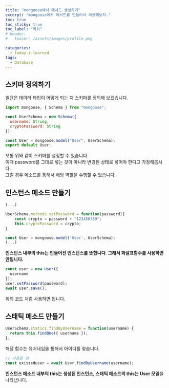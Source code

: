 ```yaml
---
title: "mongoose에서 메서드 생성하기"
excerpt: "mongoose에서 메서드를 만들어서 이용해보자."
toc: true
toc_sticky: true
toc_label: "목차"
# header:
#   teaser: /assets/images/profile.png

categories:
  - today-i-learned
tags:
  - Database
---
```


## 스키마 정의하기

일단은 데이터 타입이 어떻게 되는 지 스키마를 정의해 보겠습니다.

```js
import mongoose, { Schema } from "mongoose";

const UserSchema = new Schema({
  username: String,
  cryptoPassword: String
});

const User = mongoose.model("User", UserSchema);
export default User;
```

보통 위와 같이 스키마를 설정할 수 있습니다.  
이때 password를 그대로 넣는 것이 아니라 변경된 상태로 넣어야 한다고 가정해봅시다.  
그럴 경우 메소드를 통해서 해당 역할을 수행할 수 있습니다.

## 인스턴스 메소드 만들기

```js
(...)

UserSchema.methods.setPassword = function(password){
    const crypto = password + "123456789";
    this.cryptoPassword = crypto;
}

const User = mongoose.model('User', UserSchema);
(...)
```

**인스턴스 내부의 this는 만들어진 인스턴스를 뜻합니다. 그래서 화살표함수를 사용하면 안됩니다.**

```js
const user = new User({
  username
});
user.setPassword(password);
await user.save();
```

위의 코드 처럼 사용하면 됩니다.

## 스태틱 메소드 만들기

```js
UserSchema.statics.findByUsername = function(username) {
  return this.findOne({ username });
};
```

해당 함수는 유저네임을 통해서 아이디를 찾습니다.

```js
// 사용할 땐
const existeduser = await User.findByUsername(username);
```

**인스턴스 메소드 내부의 this는 생성된 인스턴스, 스태틱 메소드의 this는 User 모델**을 나타냅니다.
